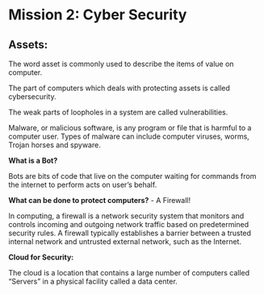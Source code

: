 # **Mission 2: Cyber Security**


## Assets:

The word asset is commonly used to describe the items of value on computer. 

The part of computers which deals with protecting assets is called cybersecurity.

The weak parts of loopholes in a system are called vulnerabilities.

Malware, or malicious software, is any program or file that is harmful to a computer user. Types of malware can include computer viruses, worms, Trojan horses and spyware.

**What is a Bot?**

Bots are bits of code that live on the computer waiting for commands from the internet to perform acts on user’s behalf. 

**What can be done to protect computers?** - A Firewall!

In computing, a firewall is a network security system that monitors and controls incoming and outgoing network traffic based on predetermined security rules. A firewall typically establishes a barrier between a trusted internal network and untrusted external network, such as the Internet.

**Cloud for Security:**

The cloud is a location that contains a large number of computers called “Servers” in a physical facility called a data center. 
